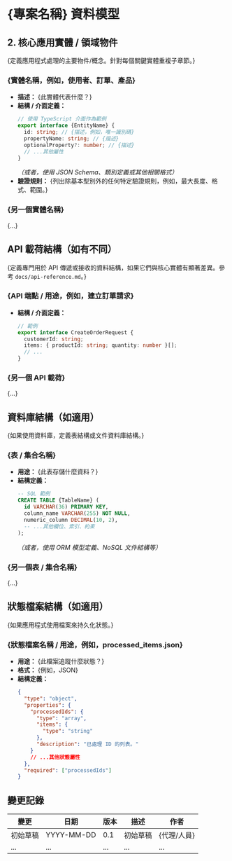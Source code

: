 # {專案名稱} 資料模型

## 2. 核心應用實體 / 領域物件

{定義應用程式處理的主要物件/概念。針對每個關鍵實體重複子章節。}

### {實體名稱，例如，使用者、訂單、產品}

- **描述：** {此實體代表什麼？}
- **結構 / 介面定義：**
  ```typescript
  // 使用 TypeScript 介面作為範例
  export interface {EntityName} {
    id: string; // {描述，例如，唯一識別碼}
    propertyName: string; // {描述}
    optionalProperty?: number; // {描述}
    // ...其他屬性
  }
  ```
  _（或者，使用 JSON Schema、類別定義或其他相關格式）_
- **驗證規則：** {列出除基本型別外的任何特定驗證規則，例如，最大長度、格式、範圍。}

### {另一個實體名稱}

{...}

## API 載荷結構（如有不同）

{定義專門用於 API 傳遞或接收的資料結構，如果它們與核心實體有顯著差異。參考 `docs/api-reference.md`。}

### {API 端點 / 用途，例如，建立訂單請求}

- **結構 / 介面定義：**
  ```typescript
  // 範例
  export interface CreateOrderRequest {
    customerId: string;
    items: { productId: string; quantity: number }[];
    // ...
  }
  ```

### {另一個 API 載荷}

{...}

## 資料庫結構（如適用）

{如果使用資料庫，定義表結構或文件資料庫結構。}

### {表 / 集合名稱}

- **用途：** {此表存儲什麼資料？}
- **結構定義：**
  ```sql
  -- SQL 範例
  CREATE TABLE {TableName} (
    id VARCHAR(36) PRIMARY KEY,
    column_name VARCHAR(255) NOT NULL,
    numeric_column DECIMAL(10, 2),
    -- ...其他欄位、索引、約束
  );
  ```
  _（或者，使用 ORM 模型定義、NoSQL 文件結構等）_

### {另一個表 / 集合名稱}

{...}

## 狀態檔案結構（如適用）

{如果應用程式使用檔案來持久化狀態。}

### {狀態檔案名稱 / 用途，例如，processed_items.json}

- **用途：** {此檔案追蹤什麼狀態？}
- **格式：** {例如，JSON}
- **結構定義：**
  ```json
  {
    "type": "object",
    "properties": {
      "processedIds": {
        "type": "array",
        "items": {
          "type": "string"
        },
        "description": "已處理 ID 的列表。"
      }
      // ...其他狀態屬性
    },
    "required": ["processedIds"]
  }
  ```

## 變更記錄

| 變更     | 日期       | 版本 | 描述     | 作者        |
| -------- | ---------- | ---- | -------- | ----------- |
| 初始草稿 | YYYY-MM-DD | 0.1  | 初始草稿 | {代理/人員} |
| ...      | ...        | ...  | ...      | ...         |
